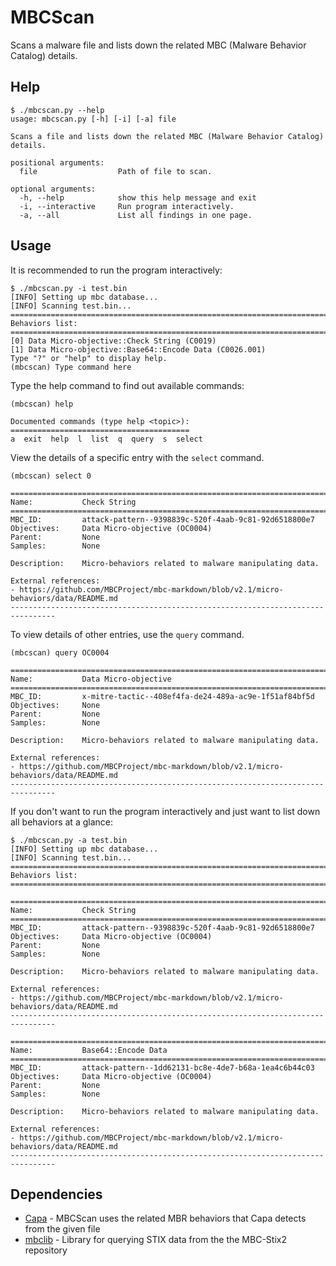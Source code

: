 # MBCScan

Scans a malware file and lists down the related MBC (Malware Behavior Catalog) details.

## Help

```console
$ ./mbcscan.py --help
usage: mbcscan.py [-h] [-i] [-a] file

Scans a file and lists down the related MBC (Malware Behavior Catalog) details.

positional arguments:
  file                  Path of file to scan.

optional arguments:
  -h, --help            show this help message and exit
  -i, --interactive     Run program interactively.
  -a, --all             List all findings in one page.
```

## Usage

It is recommended to run the program interactively:

```console
$ ./mbcscan.py -i test.bin
[INFO] Setting up mbc database...
[INFO] Scanning test.bin...
================================================================================
Behaviors list:
================================================================================
[0] Data Micro-objective::Check String (C0019)
[1] Data Micro-objective::Base64::Encode Data (C0026.001)
Type "?" or "help" to display help.
(mbcscan) Type command here
```

Type the help command to find out available commands:

```console
(mbcscan) help

Documented commands (type help <topic>):
========================================
a  exit  help  l  list  q  query  s  select
```

View the details of a specific entry with the `select` command.

```console
(mbcscan) select 0

================================================================================
Name:           Check String
================================================================================
MBC_ID:         attack-pattern--9398839c-520f-4aab-9c81-92d6518800e7
Objectives:     Data Micro-objective (OC0004)
Parent:         None
Samples:        None

Description:    Micro-behaviors related to malware manipulating data.

External references:
- https://github.com/MBCProject/mbc-markdown/blob/v2.1/micro-behaviors/data/README.md
--------------------------------------------------------------------------------
```

To view details of other entries, use the `query` command.

```console
(mbcscan) query OC0004

================================================================================
Name:           Data Micro-objective
================================================================================
MBC_ID:         x-mitre-tactic--408ef4fa-de24-489a-ac9e-1f51af84bf5d
Objectives:     None
Parent:         None
Samples:        None

Description:    Micro-behaviors related to malware manipulating data.

External references:
- https://github.com/MBCProject/mbc-markdown/blob/v2.1/micro-behaviors/data/README.md
--------------------------------------------------------------------------------
```

If you don't want to run the program interactively and just want to list down all behaviors at a glance:

```console
$ ./mbcscan.py -a test.bin
[INFO] Setting up mbc database...
[INFO] Scanning test.bin...
================================================================================
Behaviors list:
================================================================================

================================================================================
Name:           Check String
================================================================================
MBC_ID:         attack-pattern--9398839c-520f-4aab-9c81-92d6518800e7
Objectives:     Data Micro-objective (OC0004)
Parent:         None
Samples:        None

Description:    Micro-behaviors related to malware manipulating data.

External references:
- https://github.com/MBCProject/mbc-markdown/blob/v2.1/micro-behaviors/data/README.md
--------------------------------------------------------------------------------

================================================================================
Name:           Base64::Encode Data
================================================================================
MBC_ID:         attack-pattern--1dd62131-bc8e-4de7-b68a-1ea4c6b44c03
Objectives:     Data Micro-objective (OC0004)
Parent:         None
Samples:        None

Description:    Micro-behaviors related to malware manipulating data.

External references:
- https://github.com/MBCProject/mbc-markdown/blob/v2.1/micro-behaviors/data/README.md
--------------------------------------------------------------------------------
```

## Dependencies

* [Capa](https://github.com/fireeye/capa) - MBCScan uses the related MBR behaviors that Capa detects from the given file
* [mbclib](https://github.com/accidentalrebel/mbclib) - Library for querying STIX data from the the MBC-Stix2 repository
